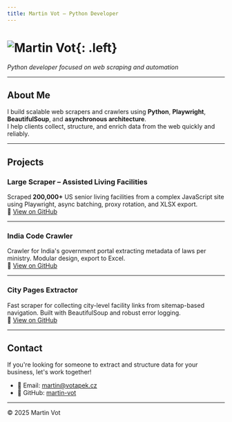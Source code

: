 ```yaml
---
title: Martin Vot – Python Developer
---
```


# ![Martin Vot](assets/profile.png){: .left}

*Python developer focused on web scraping and automation*

---

## About Me

I build scalable web scrapers and crawlers using **Python**, **Playwright**, **BeautifulSoup**, and **asynchronous architecture**.  
I help clients collect, structure, and enrich data from the web quickly and reliably.

---

## Projects

### **Large Scraper – Assisted Living Facilities**
Scraped **200,000+** US senior living facilities from a complex JavaScript site using Playwright, async batching, proxy rotation, and XLSX export.  
🔗 [View on GitHub](https://github.com/martin-vot/large-scraper)

---

### **India Code Crawler**
Crawler for India's government portal extracting metadata of laws per ministry. Modular design, export to Excel.  
🔗 [View on GitHub](https://github.com/martin-vot/india-code-crawler)

---

### **City Pages Extractor**
Fast scraper for collecting city-level facility links from sitemap-based navigation. Built with BeautifulSoup and robust error logging.  
🔗 [View on GitHub](https://github.com/martin-vot/...)

---

## Contact

If you're looking for someone to extract and structure data for your business, let's work together!

- 📧 Email: [martin@votapek.cz](mailto:martin@votapek.cz)  
- 🐙 GitHub: [martin-vot](https://github.com/martin-vot)

---

© 2025 Martin Vot
